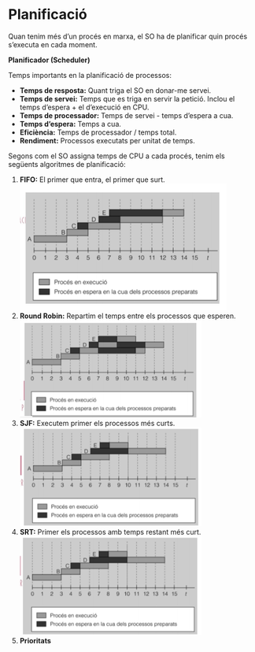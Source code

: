# Planificació
Quan tenim més d’un procés en marxa, el SO ha de planificar quin procés s’executa en cada moment.

**Planificador (Scheduler)**

Temps importants en la planificació de processos:

- **Temps de resposta:** Quant triga el SO en donar-me servei.
- **Temps de servei:** Temps que es triga en servir la petició. Inclou el temps d’espera + el d’execució en CPU.
- **Temps de processador:** Temps de servei - temps d’espera a cua.
- **Temps d’espera:** Temps a cua.
- **Eficiència:** Temps de processador / temps total.
- **Rendiment:** Processos executats per unitat de temps.

Segons com el SO assigna temps de CPU a cada procés, tenim els següents algoritmes de planificació:

1. **FIFO:** El primer que entra, el primer que surt.
![fifo](fifo.png)
2. **Round Robin:** Repartim el temps entre els processos que esperen.
![round robin](rr.png)
3. **SJF:** Executem primer els processos més curts.
![SJF](sjf.png)
4. **SRT:** Primer els processos amb temps restant més curt.
![SRT](srt.png)
5. **Prioritats**
